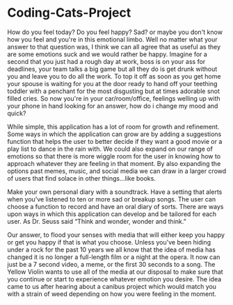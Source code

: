 # Coding-Cats-Project
How do you feel today? Do you feel happy? Sad? or maybe you don't know how you feel and you're in this emotional limbo. Well no matter what your answer to that question was, I think we can all agree that as useful as they are some emotions suck and we would rather be happy. Imagine for a second that you just had a rough day at work, boss is on your ass for deadlines, your team talks a big game but all they do is get drunk without you and leave you to do all the work. To top it off as soon as you get home your spouse is waiting for you at the door ready to hand off your teething toddler with a penchant for the most disgusting but at times adorable snot filled cries. So now you're in your car/room/office, feelings welling up with your phone in hand looking for an answer, how do i change my mood and quick? 


While simple, this application has a lot of room for growth and refinement. Some ways in which the application can grow are by adding a suggestions function that helps the user to better decide if they want a good movie or a play list to dance in the rain with. We could also expand on our range of emotions so that there is more wiggle room for the user in knowing how to approach whatever they are feeling in that moment. By also expanding the options past memes, music, and social media we can draw in a larger crowd of users that find solace in other things…like books. 

Make your own personal diary with a soundtrack. Have a setting that alerts when you’ve listened to ten or more sad or breakup songs.  The user can choose a function to record and have an oral diary of sorts. There are ways upon ways in which this application can develop and be tailored for each user.  As Dr. Seuss said “Think and wonder, wonder and think.”

Our answer, to flood your senses with media that will either keep you happy or get you happy if that is what you choose. 
Unless you've been hiding under a rock for the past 10 years we all know that the idea of media has changed it is no longer a full-length film or a night at the opera. It now can just be a 7 second video, a meme, or the first 30 seconds to a song. The Yellow Violin wants to use all of the media at our disposal to make sure that you continue or start to experience whatever emotion you desire. 
The idea came to us after hearing about a canibus project which would match you with a strain of weed depending on how you were feeling in the moment. 
